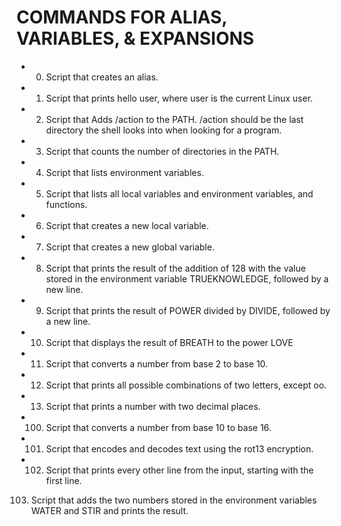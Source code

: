 # COMMANDS FOR ALIAS, VARIABLES, & EXPANSIONS
-	0. Script that creates an alias.
-	1. Script that prints hello user, where user is the current Linux user.
-	2. Script that Adds /action to the PATH. /action should be the last directory the shell looks into when looking for a program.
-	3. Script that counts the number of directories in the PATH.
-	4. Script that lists environment variables.
-	5. Script that lists all local variables and environment variables, and functions.
-	6. Script that creates a new local variable.
-	7. Script that creates a new global variable.
-	8. Script that prints the result of the addition of 128 with the value stored in the environment variable TRUEKNOWLEDGE, followed by a new line.
-	9. Script that prints the result of POWER divided by DIVIDE, followed by a new line.
-	10. Script that displays the result of BREATH to the power LOVE
-	11. Script that converts a number from base 2 to base 10.
-	12. Script that prints all possible combinations of two letters, except oo.
-	13. Script that prints a number with two decimal places.
-	100. Script that converts a number from base 10 to base 16.
-	101. Script that encodes and decodes text using the rot13 encryption.
-	102. Script that prints every other line from the input, starting with the first line.
103. Script that adds the two numbers stored in the environment variables WATER and STIR and prints the result.
